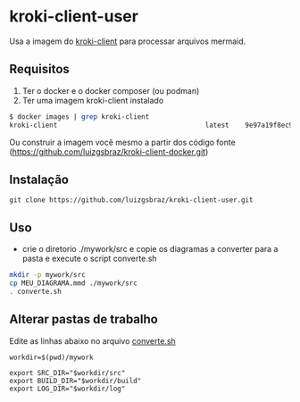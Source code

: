 # kroki-client-user

Usa a imagem do [kroki-client](https://github.com/luizgsbraz/kroki-client-docker) para processar arquivos mermaid.

## Requisitos

1. Ter o docker e o docker composer (ou podman)
1. Ter uma imagem kroki-client instalado
```bash
$ docker images | grep kroki-client
kroki-client                                     latest    9e97a19f8ec9   8 days ago      13.1MB
```

Ou construir a imagem você mesmo a partir dos código fonte (https://github.com/luizgsbraz/kroki-client-docker.git)

## Instalação

```
git clone https://github.com/luizgsbraz/kroki-client-user.git
```

## Uso

* crie o diretorio ./mywork/src e copie os diagramas a converter para a pasta e execute o script converte.sh

```bash
mkdir -p mywork/src
cp MEU_DIAGRAMA.mmd ./mywork/src
. converte.sh
```

## Alterar pastas de trabalho

Edite as linhas abaixo no arquivo [converte.sh](converte.sh)  

```
workdir=$(pwd)/mywork 

export SRC_DIR="$workdir/src"
export BUILD_DIR="$workdir/build"
export LOG_DIR="$workdir/log"
```

